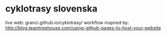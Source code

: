 # cyklotrasy slovenska
live web: granci.github.io/cyklotrasy/
workflow inspired by: http://blog.teamtreehouse.com/using-github-pages-to-host-your-website
